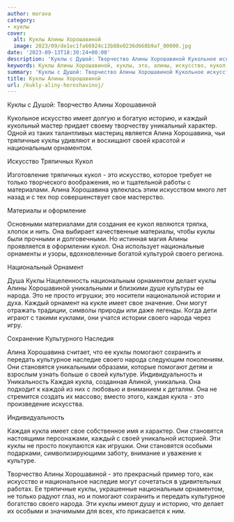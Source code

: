 ```yaml
---
author: morava
category:
- куклы
cover:
  alt: Куклы Алины Хорошавиной
  image: 2023/09/de1ec1fa66924c13b88e0236d668b9af_00000.jpg
date: '2023-09-13T18:30:24+00:00'
description: 'Куклы с Душой: Творчество Алины Хорошавиной Кукольное искусство имеет долгую и богатую историю, и каждый кукольный мастер придает своему творчеству...'
keywords: Куклы Алины Хорошавиной, куклы, это, алины, искусство, кукол, своего, народа, хорошавиной, имеет, каждый, алина, хорошавина, своей, национальным, орнаментом
summary: 'Куклы с Душой: Творчество Алины Хорошавиной Кукольное искусство имеет долгую и богатую историю, и каждый кукольный мастер придает своему творчеству...'
title: Куклы Алины Хорошавиной
url: /kukly-aliny-horoshavinoj/
---
```


Куклы с Душой: Творчество Алины Хорошавиной

Кукольное искусство имеет долгую и богатую историю, и каждый кукольный мастер придает своему творчеству уникальный характер. Одной из таких талантливых мастериц является Алина Хорошавина, чьи тряпичные куклы удивляют и восхищают своей красотой и национальным орнаментом.

Искусство Тряпичных Кукол

Изготовление тряпичных кукол \- это искусство, которое требует не только творческого воображения, но и тщательной работы с материалами. Алина Хорошавина увлеклась этим искусством много лет назад и с тех пор совершенствует свое мастерство.

Материалы и оформление

Основными материалами для создания ее кукол являются тряпка, хлопок и нить. Она выбирает качественные материалы, чтобы куклы были прочными и долговечными. Но истинная магия Алины проявляется в оформлении кукол. Она использует национальные орнаменты и узоры, вдохновленные богатой культурой своего региона.

Национальный Орнамент

Душа Куклы Нацеленность национальным орнаментом делает куклы Алины Хорошавиной уникальными и близкими душе культуры ее народа. Это не просто игрушки; это носители национальной истории и духа. Каждый орнамент на кукле имеет свое значение. Они могут отражать традиции, символы природы или даже легенды. Когда дети играют с такими куклами, они учатся истории своего народа через игру.

Сохранение Культурного Наследия

Алина Хорошавина считает, что ее куклы помогают сохранить и передать культурное наследие своего народа следующим поколениям. Они становятся уникальными образами, которые помогают детям и взрослым узнать больше о своей культуре. Индивидуальность и Уникальность Каждая кукла, созданная Алиной, уникальна. Она подходит к каждой из них с любовью и вниманием к деталям. Она не стремится создать их массово; вместо этого, каждая кукла \- это произведение искусства.

Индивидуальность

Каждая кукла имеет свое собственное имя и характер. Они становятся настоящими персонажами, каждый с своей уникальной историей. Эти куклы не просто покупаются как игрушки. Они становятся особыми подарками, символизирующими заботу, внимание и уважение к культуре.

Творчество Алины Хорошавиной \- это прекрасный пример того, как искусство и национальное наследие могут сочетаться в удивительных работах. Ее тряпичные куклы, украшенные национальным орнаментом, не только радуют глаз, но и помогают сохранить и передать культурное богатство своего народа. Эти куклы имеют душу и историю, что делает их особыми и значимыми для всех, кто прикасается к ним.
